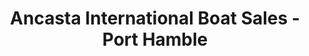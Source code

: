 ---
title: "Ancasta International Boat Sales - Port Hamble"
url: /hamble/ancasta-international-boat-sales-port-hamble/
shop: boat
---